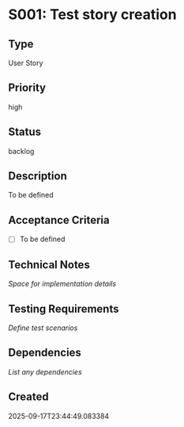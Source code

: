 # S001: Test story creation

## Type
User Story

## Priority
high

## Status
backlog

## Description
To be defined

## Acceptance Criteria
- [ ] To be defined

## Technical Notes
_Space for implementation details_

## Testing Requirements
_Define test scenarios_

## Dependencies
_List any dependencies_

## Created
2025-09-17T23:44:49.083384
